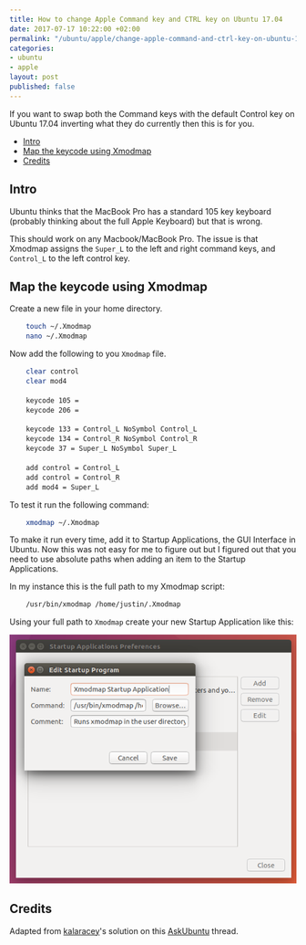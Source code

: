 ```yaml
---
title: How to change Apple Command key and CTRL key on Ubuntu 17.04
date: 2017-07-17 10:22:00 +02:00
permalink: "/ubuntu/apple/change-apple-command-and-ctrl-key-on-ubuntu-17.04/"
categories:
- ubuntu
- apple
layout: post
published: false
---
```

If you want to swap both the Command keys with the default Control key on Ubuntu 17.04 inverting what they do currently then this is for you.

<!-- MarkdownTOC -->

- [Intro](#intro)
- [Map the keycode using Xmodmap](#map-the-keycode-using-xmodmap)
- [Credits](#credits)

<!-- /MarkdownTOC -->

## Intro
Ubuntu thinks that the MacBook Pro has a standard 105 key keyboard (probably thinking about the full Apple Keyboard) but that is wrong.

This should work on any Macbook/MacBook Pro. The issue is that Xmodmap assigns the `Super_L` to the left and right command keys, and `Control_L` to the left control key. 

## Map the keycode using Xmodmap
Create a new file in your home directory.
```sh
    touch ~/.Xmodmap
    nano ~/.Xmodmap
```

Now add the following to you `Xmodmap` file.
```sh
	clear control
	clear mod4

	keycode 105 =
	keycode 206 =

	keycode 133 = Control_L NoSymbol Control_L
	keycode 134 = Control_R NoSymbol Control_R
	keycode 37 = Super_L NoSymbol Super_L

	add control = Control_L
	add control = Control_R
	add mod4 = Super_L
```

To test it run the following command:
```sh
    xmodmap ~/.Xmodmap
```

To make it run every time, add it to Startup Applications, the GUI Interface in Ubuntu. Now this was not easy for me to figure out but I figured out that you need to use absolute paths when adding an item to the Startup Applications.

In my instance this is the full path to my Xmodmap script:
```sh
    /usr/bin/xmodmap /home/justin/.Xmodmap
```

Using your full path to `Xmodmap` create your new Startup Application like this:

![Xmodmap][image]

## Credits
Adapted from [kalaracey](https://askubuntu.com/users/18882/kalaracey)'s solution on this [AskUbuntu](https://askubuntu.com/a/158014) thread.

[image]: images/posts/2017-07-17/xmodmap-startup-application.png


